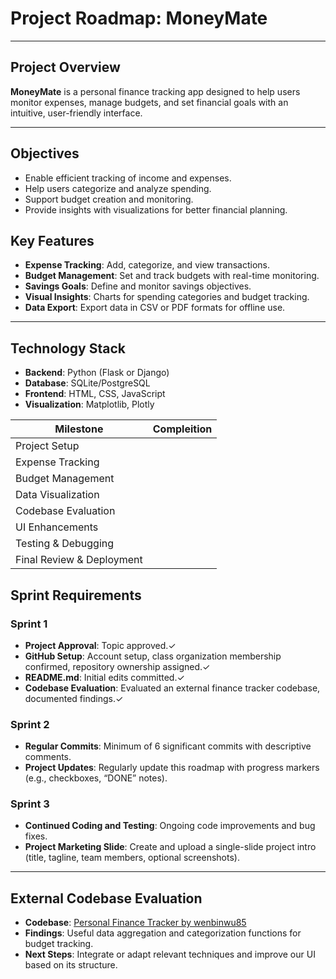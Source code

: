 # Project Roadmap: MoneyMate

---

## Project Overview
**MoneyMate** is a personal finance tracking app designed to help users monitor expenses, manage budgets, and set financial goals with an intuitive, user-friendly interface.

---

## Objectives
- Enable efficient tracking of income and expenses.
- Help users categorize and analyze spending.
- Support budget creation and monitoring.
- Provide insights with visualizations for better financial planning.

## Key Features
- **Expense Tracking**: Add, categorize, and view transactions.
- **Budget Management**: Set and track budgets with real-time monitoring.
- **Savings Goals**: Define and monitor savings objectives.
- **Visual Insights**: Charts for spending categories and budget tracking.
- **Data Export**: Export data in CSV or PDF formats for offline use.

---

## Technology Stack
- **Backend**: Python (Flask or Django)
- **Database**: SQLite/PostgreSQL
- **Frontend**: HTML, CSS, JavaScript
- **Visualization**: Matplotlib, Plotly

Milestone                       | Compleition  |
|---------------------------------|-------------------|
| Project Setup                   |           |
| Expense Tracking                |          |
| Budget Management               |            |
| Data Visualization              |           |
| Codebase Evaluation             |            |
| UI Enhancements                 |           |
| Testing & Debugging             |           |
| Final Review & Deployment       |          

## Sprint Requirements

### Sprint 1
- **Project Approval**: Topic approved.✓
- **GitHub Setup**: Account setup, class organization membership confirmed, repository ownership assigned.✓
- **README.md**: Initial edits committed.✓
- **Codebase Evaluation**: Evaluated an external finance tracker codebase, documented findings.✓

### Sprint 2
- **Regular Commits**: Minimum of 6 significant commits with descriptive comments.
- **Project Updates**: Regularly update this roadmap with progress markers (e.g., checkboxes, “DONE” notes).

### Sprint 3
- **Continued Coding and Testing**: Ongoing code improvements and bug fixes.
- **Project Marketing Slide**: Create and upload a single-slide project intro (title, tagline, team members, optional screenshots).

---

## External Codebase Evaluation

- **Codebase**: [Personal Finance Tracker by wenbinwu85](https://github.com/wenbinwu85/personal-finance-tracker)
- **Findings**: Useful data aggregation and categorization functions for budget tracking.
- **Next Steps**: Integrate or adapt relevant techniques and improve our UI based on its structure.
